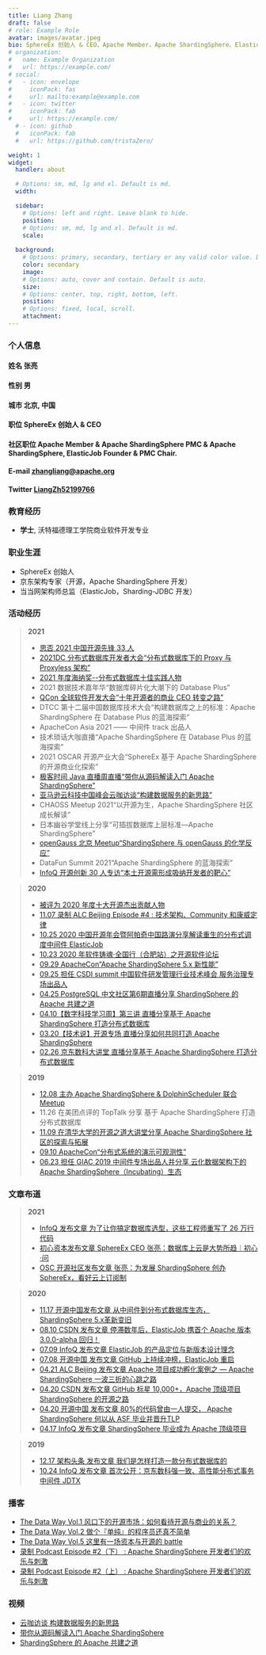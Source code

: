 ```yaml
---
title: Liang Zhang
draft: false
# role: Example Role
avatar: images/avatar.jpeg
bio: SphereEx 创始人 & CEO，Apache Member，Apache ShardingSphere、ElasticJob 创始人 & 项目管理委员会主席，腾讯云 TVP、微软 MVP。<br/><br/>热爱开源，擅长以 Java 为主分布式架构，推崇优雅代码。目前主要精力投入在将 Apache ShardingSphere 打造为业界一流的金融级分布式数据库解决方案之上；2019 年出版书籍《未来架构——从服务化到云原生》；2020 年度十大开源杰出贡献人物，2021 年度海纳奖“分布式数据库十大先锋人物”，思否 2021 中国开源先锋 33 人。<br/><br/><p><a href="https://github.com/terrymanu">View My GitHub Profile</a></p>
# organization:
#   name: Example Organization
#   url: https://example.com/
# social:
#   - icon: envelope
#     iconPack: fas
#     url: mailto:example@example.com
#   - icon: twitter
#     iconPack: fab
#     url: https://example.com/
  # - icon: github
  #   iconPack: fab
  #   url: https://github.com/tristaZero/

weight: 1
widget:
  handler: about

  # Options: sm, md, lg and xl. Default is md.
  width:

  sidebar:
    # Options: left and right. Leave blank to hide.
    position: 
    # Options: sm, md, lg and xl. Default is md.
    scale:
  
  background:
    # Options: primary, secondary, tertiary or any valid color value. Default is primary.
    color: secondary
    image:
    # Options: auto, cover and contain. Default is auto.
    size:
    # Options: center, top, right, bottom, left.
    position:
    # Options: fixed, local, scroll.
    attachment: 
---
```


###  个人信息

#### **姓名** 张亮
#### **性别** 男
#### **城市** 北京, 中国
#### **职位** SphereEx 创始人 & CEO





#### **社区职位**  Apache Member & Apache ShardingSphere PMC & Apache ShardingSphere, ElasticJob Founder & PMC Chair.
#### **E-mail** <a href="mailto:zhangliang@apache.org">zhangliang@apache.org</a>
#### **Twitter** [LiangZh52199766](https://twitter.com/LiangZh52199766)
    
###  教育经历

- **学士**, 沃特福德理工学院商业软件开发专业

###  职业生涯

- SphereEx 创始人
- 京东架构专家（开源，Apache ShardingSphere 开发）
- 当当网架构师总监（ElasticJob，Sharding-JDBC 开发）

###  活动经历

> **2021**    
> - [思否 2021 中国开源先锋 33 人](https://mp.weixin.qq.com/s/ff7PQemQM-rTBR5VuR5vQg)
> - [2021DC 分布式数据库开发者大会“分布式数据库下的 Proxy 与 Proxyless 架构”](https://mp.weixin.qq.com/s/4-ZRAZNWHcaccqgy6ciY4g)
> - [2021 年度海纳奖--分布式数据库十佳实践人物](https://mp.weixin.qq.com/s/4-ZRAZNWHcaccqgy6ciY4g)
> - 2021 数据技术嘉年华“数据库碎片化大潮下的 Database Plus”
> - [QCon 全球软件开发大会“十年开源者的商业 CEO 转变之路”](https://qcon.infoq.cn/2021/shanghai/track/1168)
> - DTCC 第十二届中国数据库技术大会“构建数据库之上的标准：Apache ShardingSphere 在 Database Plus 的蓝海探索”
> - ApacheCon Asia 2021 —— 中间件 track 出品人
> - 技术琐话大咖直播“Apache ShardingSphere 在 Database Plus 的蓝海探索”
> - 2021 OSCAR 开源产业大会“SphereEx 基于 Apache ShardingSphere 的开源商业化探索”
> - [极客时间 Java 直播周直播“带你从源码解读入门 Apache ShardingSphere”](https://www.bilibili.com/video/BV17q4y1H7Bo?spm_id_from=333.999.0.0)
> - [亚马逊云科技中国峰会云咖访谈“构建数据服务的新思路”](https://www.bilibili.com/video/BV1H44y117fH?spm_id_from=333.999.0.0)
> - CHAOSS Meetup 2021“以开源为生，Apache ShardingSphere 社区成长解读”
> - 日本幽谷学堂线上分享“可插拔数据库上层标准—Apache ShardingSphere”
> - [openGauss 北京 Meetup“ShardingSphere 与 openGauss 的化学反应”](https://www.bilibili.com/video/BV1N44y1672a/)
> - DataFun Summit 2021“Apache ShardingSphere 的蓝海探索”
> - [InfoQ 开源创新 30 人专访“本土开源需形成吸纳开发者的靶心”](https://www.infoq.cn/zones/chinatechawards/2020/)

> **2020** 
> - [被评为 2020 年度十大开源杰出贡献人物](https://www.infoq.cn/zones/chinatechawards/2020/)
> - [11.07 录制 ALC Beijing Episode #4 : 技术架构、Community 和康威定律](https://mp.weixin.qq.com/s/cNIeOA38zgB8UsQ-nUY4yw)
> - [10.25 2020 中国开源年会暨阿帕奇中国路演分享解读重生的分布式调度中间件 ElasticJob](https://www.bagevent.com/event/6840909?aId=1713014)
> - [10.23 2020 年软件铸魂·全国行（合肥站）之开源软件论坛](http://caijing.chinadaily.com.cn/a/202010/26/WS5f96881ea3101e7ce972b564.html)
> - [09.29 ApacheCon“Apache ShardingSphere 5.x 新性能”](https://www.bilibili.com/video/av670215823)
> - [09.25 担任 CSDI summit 中国软件研发管理行业技术峰会 服务治理专场出品人](https://www.bagevent.com/event/csdisummit/p/413130)
> - [04.25 PostgreSQL 中文社区第6期直播分享 ShardingSphere 的 Apache 共建之道](https://mp.weixin.qq.com/s/NtZPSF47qqM5p3V93Ap_wg)
> - [04.10【数字科技学习周】第三讲 直播分享基于 Apache ShardingSphere 打造分布式数据库](https://appdq4whpzy1819.h5.xiaoeknow.com/content_page/eyJ0eXBlIjoxMiwicmVzb3VyY2VfdHlwZSI6NCwicmVzb3VyY2VfaWQiOiJsXzVlODg2NjZmOWUxMzJfQTNUUW1FS1ciLCJwcm9kdWN0X2lkIjoiIiwiYXBwX2lkIjoiYXBwZHE0V0hQWnkxODE5IiwiZXh0cmFfZGF0YSI6MH0?entry=3&entry_type=0)
> - [03.20【技术说】开源专场 直播分享如何共同打造 Apache ShardingSphere](http://forum.jd.com/forum.php?mod=viewthread&tid=230371)
> - [02.26 京东数科大讲堂 直播分享基于 Apache ShardingSphere 打造分布式数据库](https://app.ma.scrmtech.com/meetings/MeetingPc/Detail?pf_uid=14079_1628&id=14200&pf_type=3)

> **2019**
> - [12.08 主办 Apache ShardingSphere & DolphinScheduler 联合 Meetup](https://www.huodongxing.com/go/7520071550000)
> - 11.26 在美团点评的 TopTalk 分享 基于 Apache ShardingSphere 打造分布式数据库
> - [11.09 在清华大学的开源之道大讲堂分享 Apache ShardingSphere 社区的探索与拓展](http://www.thss.tsinghua.edu.cn/article/gdGTgnGsR)
> - [09.10 ApacheCon“分布式系统的演示可观测性”](https://www.apachecon.com/acna19/s/)
> - [06.23 担任 GIAC 2019 中间件专场出品人并分享 云化数据架构下的 Apache ShardingSphere（Incubating）生态](http://www.thegiac.com/2019/schedule/course?id=13814)


###  文章布道

> **2021**
> - [InfoQ 发布文章 为了让你搞定数据库选型，这些工程师重写了 26 万行代码](https://mp.weixin.qq.com/s/f5E1quJBPRJIxaiRZptCTg)
> - [初心资本发布文章 SphereEx CEO 张亮：数据库上云是大势所趋｜初心·问](https://mp.weixin.qq.com/s/D-xrgldCQMTXgFk7VyK0kg)
> - [OSC 开源社区发布文章 张亮：为发展 ShardingSphere 创办 SphereEx，看好云上订阅制](https://mp.weixin.qq.com/s/c4C2UeautoEuNAMLlFaGMg)
<!-- > - [~~InfoQ 发布开源创新 30 人专访 本土开源需形成吸纳开发者的靶心~~*Published Interviews with 30 Open Source Innovators on InfoQ - Home-Grown Open Source Should Offer More Incentives to Developers*](https://www.infoq.cn/article/ffoPlz31cXhDpuOdUdm3) -->

> **2020**
> - [11.17 开源中国发布文章 从中间件到分布式数据库生态，ShardingSphere 5.x革新变旧](https://mp.weixin.qq.com/s/Y29kZsgW9JpQQOvJ9cs1nw)
> - [08.10 CSDN 发布文章 停滞数年后，ElasticJob 携首个 Apache 版本 3.0.0-alpha 回归！](https://mp.weixin.qq.com/s/vh03puBlT3GBe8qLlsAtMA)
> - [07.09 InfoQ 发布文章 ElasticJob 的产品定位与新版本设计理念](https://www.infoq.cn/article/ZcEsH20kUCB9QP1O1PNt)
> - [07.08 开源中国 发布文章 GitHub 上持续冲榜，ElasticJob 重启](https://mp.weixin.qq.com/s/QLKjn_dfVG2OBxbnrwDl5w)
> - [04.21 ALC Beijing 发布文章 Apache 项目成功孵化案例之 — Apache ShardingSphere 一波三折的心跳之路](https://mp.weixin.qq.com/s/o3TgGVMeSdLp03yW_ZWbyA)
> - [04.20 CSDN 发布文章 GitHub 标星 10,000+，Apache 顶级项目 ShardingSphere 的开源之路](https://mp.weixin.qq.com/s/WroNWdoNZv-dM5GLHFeaWw)
> - [04.20 开源中国 发布文章 80%的代码曾由一人提交， Apache ShardingSphere 何以从 ASF 毕业并晋升TLP](https://www.oschina.net/question/4489239_2316036)
> - [04.17 InfoQ 发布文章 ShardingSphere 毕业成为 Apache 顶级项目](https://www.infoq.cn/article/EgR36ml79wYdBxzsUq7B)

> **2019**
> - [12.17 架构头条 发布文章 我们是怎样打造一款分布式数据库的](https://mp.weixin.qq.com/s/KxvUMJ3xMQRCQD8pcJYllg)
> - [10.24 InfoQ 发布文章 首次公开：京东数科强一致、高性能分布式事务中间件 JDTX](https://www.infoq.cn/article/BAXzcfjRTcgmKisa7JHm)

###  播客

- [The Data Way Vol.1 风口下的开源市场：如何看待开源与商业的关系？](http://xima.tv/1_C7kuWu?_sonic=0)
- [The Data Way Vol.2 做个『单纯』的程序员还真不简单](http://xima.tv/1_LhMiBt?_sonic=0)
- [The Data Way Vol.5 这里有一场资本与开源的 battle](http://xima.tv/1_racLKP?_sonic=0)
- [录制 Podcast Episode #2（下） : Apache ShardingSphere 开发者们的欢乐与刺激](https://mp.weixin.qq.com/s/Rfaz4TQbCOsfKfF6VrbdIQ)
- [录制 Podcast Episode #2（上） : Apache ShardingSphere 开发者们的欢乐与刺激](https://mp.weixin.qq.com/s/wnAGpeiuhpLXlpdyCSDUeA)

###  视频

- [云咖访谈  构建数据服务的新思路](https://www.bilibili.com/video/BV1H44y117fH?spm_id_from=333.999.0.0)
- [带你从源码解读入门 Apache ShardingSphere](https://www.bilibili.com/video/BV17q4y1H7Bo?spm_id_from=333.999.0.0)
- [ShardingSphere 的 Apache 共建之道](https://www.bilibili.com/video/BV1aC4y1W7DA?spm_id_from=333.999.0.0)
